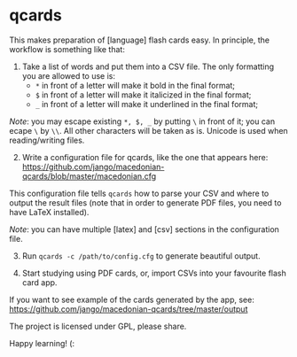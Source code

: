 qcards
======

This makes preparation of [language] flash cards easy. In principle,
the workflow is something like that:

1. Take a list of words and put them into a CSV file. The only formatting
you are allowed to use is:
    * `*` in front of a letter will make it bold in the final format;
    * `$` in front of a letter will make it italicized in the final format;
    * `_` in front of a letter will make it underlined in the final format;

*Note*: you may escape existing `*, $, _` by putting `\` in front of it; you can
ecape `\` by `\\`. All other characters will be taken as is. Unicode is used
when reading/writing files.

2. Write a configuration file for qcards, like the one that appears here:
    https://github.com/jango/macedonian-qcards/blob/master/macedonian.cfg

This configuration file tells `qcards` how to parse your CSV and where to
output the result files (note that in order to generate PDF files, you
need to have LaTeX installed).

*Note*: you can have multiple [latex] and [csv] sections in the configuration
file.

3. Run `qcards -c /path/to/config.cfg` to generate beautiful output.

4. Start studying using PDF cards, or, import CSVs into your favourite
flash card app.

If you want to see example of the cards generated by the app, see:
   https://github.com/jango/macedonian-qcards/tree/master/output

The project is licensed under GPL, please share.

Happy learning! (:
